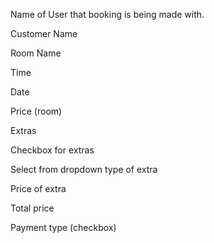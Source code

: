 Name of User that booking is being made with.

Customer Name

Room Name

Time

Date

Price (room)

Extras

Checkbox for extras

Select from dropdown type of extra

Price of extra

Total price

Payment type (checkbox)
